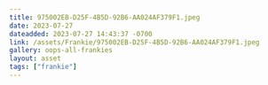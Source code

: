 ```yaml
---
title: 975002EB-D25F-4B5D-92B6-AA024AF379F1.jpeg
date: 2023-07-27
dateadded: 2023-07-27 14:43:37 -0700
link: /assets/Frankie/975002EB-D25F-4B5D-92B6-AA024AF379F1.jpeg
gallery: oops-all-frankies
layout: asset
tags: ["frankie"]
--- 
```

